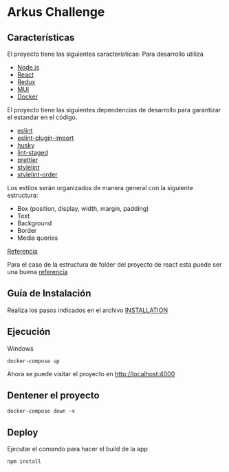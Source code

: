 # Arkus Challenge

## Características
El proyecto tiene las siguientes características:
Para desarrollo utiliza
- [Node.js](https://nodejs.org/en/)
- [React](https://github.com/facebook/react)
- [Redux](https://redux.js.org/introduction/installation)
- [MUI](https://mui.com/)
- [Docker](https://docs.docker.com/desktop/windows/install/)

El proyecto tiene las siguientes dependencias de desarrollo para garantizar el
estandar en el código.

- [eslint](https://github.com/eslint/eslint)
- [eslint-plugin-import](https://github.com/benmosher/eslint-plugin-import)
- [husky](https://github.com/typicode/husky)
- [lint-staged](https://github.com/okonet/lint-staged#readme)
- [prettier](https://prettier.io/docs/en/configuration.html)
- [stylelint](https://stylelint.io/)
- [stylelint-order](https://github.com/hudochenkov/stylelint-order)

Los estilos serán organizados de manera general con la siguiente estructura:
- Box (position, display, width, margin, padding)
- Text
- Background
- Border
- Media queries

[Referencia](https://medium.com/@mciastek/s-css-best-practices-that-you-have-not-yet-known-ba2f6329b5dd)

Para el caso de la estructura de folder del proyecto de react esta puede ser una
buena [referencia](https://www.instagram.com/p/CKLjgarAEh2/)

## Guía de Instalación
Realiza los pasos indicados en el archivo [INSTALLATION](INSTALLATION.md)
## Ejecución
Windows

```shell
docker-compose up
```

Ahora se puede visitar el proyecto en <http://localhost:4000>

## Dentener el proyecto
```shell
docker-compose down -v  
```
## Deploy

Ejecutar el comando para hacer el build de la app

```shell
npm install
```

